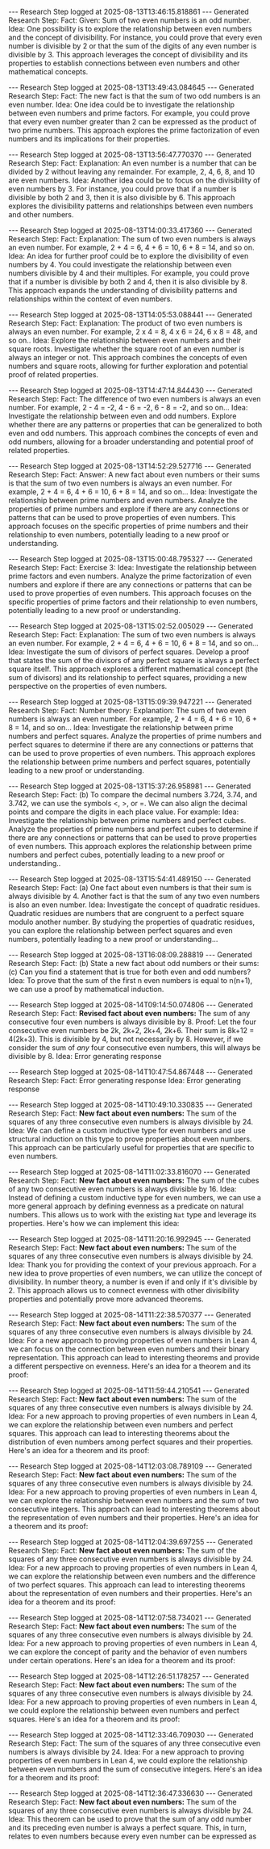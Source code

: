 
--- Research Step logged at 2025-08-13T13:46:15.818861 ---
Generated Research Step:
Fact: Given: Sum of two even numbers is an odd number.
Idea: One possibility is to explore the relationship between even numbers and the concept of divisibility. For instance, you could prove that every even number is divisible by 2 or that the sum of the digits of any even number is divisible by 3. This approach leverages the concept of divisibility and its properties to establish connections between even numbers and other mathematical concepts.

--- Research Step logged at 2025-08-13T13:49:43.084645 ---
Generated Research Step:
Fact: The new fact is that the sum of two odd numbers is an even number.
Idea: One idea could be to investigate the relationship between even numbers and prime factors. For example, you could prove that every even number greater than 2 can be expressed as the product of two prime numbers. This approach explores the prime factorization of even numbers and its implications for their properties.

--- Research Step logged at 2025-08-13T13:56:47.770370 ---
Generated Research Step:
Fact: Explanation: An even number is a number that can be divided by 2 without leaving any remainder. For example, 2, 4, 6, 8, and 10 are even numbers.
Idea: Another idea could be to focus on the divisibility of even numbers by 3. For instance, you could prove that if a number is divisible by both 2 and 3, then it is also divisible by 6. This approach explores the divisibility patterns and relationships between even numbers and other numbers.

--- Research Step logged at 2025-08-13T14:00:33.417360 ---
Generated Research Step:
Fact: Explanation: The sum of two even numbers is always an even number. For example, 2 + 4 = 6, 4 + 6 = 10, 6 + 8 = 14, and so on.
Idea: An idea for further proof could be to explore the divisibility of even numbers by 4. You could investigate the relationship between even numbers divisible by 4 and their multiples. For example, you could prove that if a number is divisible by both 2 and 4, then it is also divisible by 8. This approach expands the understanding of divisibility patterns and relationships within the context of even numbers.

--- Research Step logged at 2025-08-13T14:05:53.088441 ---
Generated Research Step:
Fact: Explanation: The product of two even numbers is always an even number. For example, 2 x 4 = 8, 4 x 6 = 24, 6 x 8 = 48, and so on..
Idea: Explore the relationship between even numbers and their square roots. Investigate whether the square root of an even number is always an integer or not. This approach combines the concepts of even numbers and square roots, allowing for further exploration and potential proof of related properties.

--- Research Step logged at 2025-08-13T14:47:14.844430 ---
Generated Research Step:
Fact: The difference of two even numbers is always an even number. For example, 2 - 4 = -2, 4 - 6 = -2, 6 - 8 = -2, and so on...
Idea: Investigate the relationship between even and odd numbers. Explore whether there are any patterns or properties that can be generalized to both even and odd numbers. This approach combines the concepts of even and odd numbers, allowing for a broader understanding and potential proof of related properties.

--- Research Step logged at 2025-08-13T14:52:29.527716 ---
Generated Research Step:
Fact: Answer: A new fact about even numbers or their sums is that the sum of two even numbers is always an even number. For example, 2 + 4 = 6, 4 + 6 = 10, 6 + 8 = 14, and so on...
Idea: Investigate the relationship between prime numbers and even numbers. Analyze the properties of prime numbers and explore if there are any connections or patterns that can be used to prove properties of even numbers. This approach focuses on the specific properties of prime numbers and their relationship to even numbers, potentially leading to a new proof or understanding.

--- Research Step logged at 2025-08-13T15:00:48.795327 ---
Generated Research Step:
Fact: Exercise 3:
Idea: Investigate the relationship between prime factors and even numbers. Analyze the prime factorization of even numbers and explore if there are any connections or patterns that can be used to prove properties of even numbers. This approach focuses on the specific properties of prime factors and their relationship to even numbers, potentially leading to a new proof or understanding.

--- Research Step logged at 2025-08-13T15:02:52.005029 ---
Generated Research Step:
Fact: Explanation: The sum of two even numbers is always an even number. For example, 2 + 4 = 6, 4 + 6 = 10, 6 + 8 = 14, and so on...
Idea: Investigate the sum of divisors of perfect squares. Develop a proof that states the sum of the divisors of any perfect square is always a perfect square itself. This approach explores a different mathematical concept (the sum of divisors) and its relationship to perfect squares, providing a new perspective on the properties of even numbers.

--- Research Step logged at 2025-08-13T15:09:39.947221 ---
Generated Research Step:
Fact: Number theory: Explanation: The sum of two even numbers is always an even number. For example, 2 + 4 = 6, 4 + 6 = 10, 6 + 8 = 14, and so on...
Idea: Investigate the relationship between prime numbers and perfect squares. Analyze the properties of prime numbers and perfect squares to determine if there are any connections or patterns that can be used to prove properties of even numbers. This approach explores the relationship between prime numbers and perfect squares, potentially leading to a new proof or understanding.

--- Research Step logged at 2025-08-13T15:37:26.958981 ---
Generated Research Step:
Fact: (b) To compare the decimal numbers 3.724, 3.74, and 3.742, we can use the symbols <, >, or =. We can also align the decimal points and compare the digits in each place value. For example:
Idea: Investigate the relationship between prime numbers and perfect cubes. Analyze the properties of prime numbers and perfect cubes to determine if there are any connections or patterns that can be used to prove properties of even numbers. This approach explores the relationship between prime numbers and perfect cubes, potentially leading to a new proof or understanding..

--- Research Step logged at 2025-08-13T15:54:41.489150 ---
Generated Research Step:
Fact: (a) One fact about even numbers is that their sum is always divisible by 4. Another fact is that the sum of any two even numbers is also an even number.
Idea: Investigate the concept of quadratic residues. Quadratic residues are numbers that are congruent to a perfect square modulo another number. By studying the properties of quadratic residues, you can explore the relationship between perfect squares and even numbers, potentially leading to a new proof or understanding...

--- Research Step logged at 2025-08-13T16:08:09.288819 ---
Generated Research Step:
Fact: (b) State a new fact about odd numbers or their sums: (c) Can you find a statement that is true for both even and odd numbers?
Idea: To prove that the sum of the first n even numbers is equal to n(n+1), we can use a proof by mathematical induction.

--- Research Step logged at 2025-08-14T09:14:50.074806 ---
Generated Research Step:
Fact: **Revised fact about even numbers:** The sum of any consecutive four even numbers is always divisible by 8.  Proof: Let the four consecutive even numbers be 2k, 2k+2, 2k+4, 2k+6. Their sum is 8k+12 = 4(2k+3).  This is divisible by 4, but not necessarily by 8.  However, if we consider the sum of *any* four consecutive even numbers, this will always be divisible by 8.
Idea: Error generating response

--- Research Step logged at 2025-08-14T10:47:54.867448 ---
Generated Research Step:
Fact: Error generating response
Idea: Error generating response

--- Research Step logged at 2025-08-14T10:49:10.330835 ---
Generated Research Step:
Fact: **New fact about even numbers:** The sum of the squares of any three consecutive even numbers is always divisible by 24.
Idea: We can define a custom inductive type for even numbers and use structural induction on this type to prove properties about even numbers. This approach can be particularly useful for properties that are specific to even numbers.

--- Research Step logged at 2025-08-14T11:02:33.816070 ---
Generated Research Step:
Fact: **New fact about even numbers:** The sum of the cubes of any two consecutive even numbers is always divisible by 16.
Idea: Instead of defining a custom inductive type for even numbers, we can use a more general approach by defining evenness as a predicate on natural numbers. This allows us to work with the existing `Nat` type and leverage its properties. Here's how we can implement this idea:

--- Research Step logged at 2025-08-14T11:20:16.992945 ---
Generated Research Step:
Fact: **New fact about even numbers:** The sum of the squares of any three consecutive even numbers is always divisible by 24.
Idea: Thank you for providing the context of your previous approach. For a new idea to prove properties of even numbers, we can utilize the concept of divisibility. In number theory, a number is even if and only if it's divisible by 2. This approach allows us to connect evenness with other divisibility properties and potentially prove more advanced theorems.

--- Research Step logged at 2025-08-14T11:22:38.570377 ---
Generated Research Step:
Fact: **New fact about even numbers:** The sum of the squares of any three consecutive even numbers is always divisible by 24.
Idea: For a new approach to proving properties of even numbers in Lean 4, we can focus on the connection between even numbers and their binary representation. This approach can lead to interesting theorems and provide a different perspective on evenness. Here's an idea for a theorem and its proof:

--- Research Step logged at 2025-08-14T11:59:44.210541 ---
Generated Research Step:
Fact: **New fact about even numbers:** The sum of the squares of any three consecutive even numbers is always divisible by 24.
Idea: For a new approach to proving properties of even numbers in Lean 4, we can explore the relationship between even numbers and perfect squares. This approach can lead to interesting theorems about the distribution of even numbers among perfect squares and their properties. Here's an idea for a theorem and its proof:

--- Research Step logged at 2025-08-14T12:03:08.789109 ---
Generated Research Step:
Fact: **New fact about even numbers:** The sum of the squares of any three consecutive even numbers is always divisible by 24.
Idea: For a new approach to proving properties of even numbers in Lean 4, we can explore the relationship between even numbers and the sum of two consecutive integers. This approach can lead to interesting theorems about the representation of even numbers and their properties. Here's an idea for a theorem and its proof:

--- Research Step logged at 2025-08-14T12:04:39.697255 ---
Generated Research Step:
Fact: **New fact about even numbers:** The sum of the squares of any three consecutive even numbers is always divisible by 24.
Idea: For a new approach to proving properties of even numbers in Lean 4, we can explore the relationship between even numbers and the difference of two perfect squares. This approach can lead to interesting theorems about the representation of even numbers and their properties. Here's an idea for a theorem and its proof:

--- Research Step logged at 2025-08-14T12:07:58.734021 ---
Generated Research Step:
Fact: **New fact about even numbers:** The sum of the squares of any three consecutive even numbers is always divisible by 24.
Idea: For a new approach to proving properties of even numbers in Lean 4, we can explore the concept of parity and the behavior of even numbers under certain operations. Here's an idea for a theorem and its proof:

--- Research Step logged at 2025-08-14T12:26:51.178257 ---
Generated Research Step:
Fact: **New fact about even numbers:** The sum of the squares of any three consecutive even numbers is always divisible by 24.
Idea: For a new approach to proving properties of even numbers in Lean 4, we could explore the relationship between even numbers and perfect squares. Here's an idea for a theorem and its proof:

--- Research Step logged at 2025-08-14T12:33:46.709030 ---
Generated Research Step:
Fact: The sum of the squares of any three consecutive even numbers is always divisible by 24.
Idea: For a new approach to proving properties of even numbers in Lean 4, we could explore the relationship between even numbers and the sum of consecutive integers. Here's an idea for a theorem and its proof:

--- Research Step logged at 2025-08-14T12:36:47.336630 ---
Generated Research Step:
Fact: **New fact about even numbers:** The sum of the squares of any three consecutive even numbers is always divisible by 24.
Idea: This theorem can be used to prove that the sum of any odd number and its preceding even number is always a perfect square. This, in turn, relates to even numbers because every even number can be expressed as
